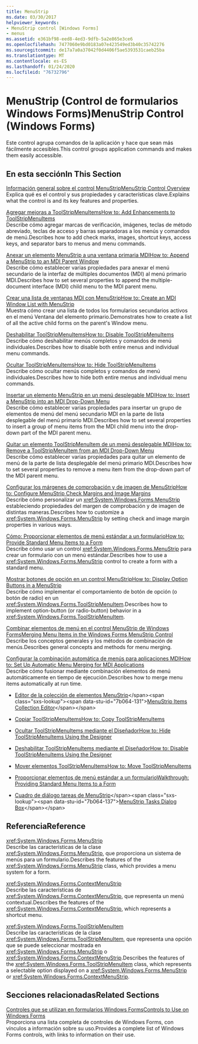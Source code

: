 ```yaml
---
title: MenuStrip
ms.date: 03/30/2017
helpviewer_keywords:
- MenuStrip control [Windows Forms]
- menus
ms.assetid: e361bf98-eed8-4ed3-9dfb-5a2e865e3ce6
ms.openlocfilehash: 7477060e9bd0183a07e423549ed3b40c35742276
ms.sourcegitcommit: de17a7a0a37042f0d4406f5ae5393531caeb25ba
ms.translationtype: MT
ms.contentlocale: es-ES
ms.lasthandoff: 01/24/2020
ms.locfileid: "76732796"
---
```

# <a name="menustrip-control-windows-forms"></a><span data-ttu-id="7b064-102">MenuStrip (Control de formularios Windows Forms)</span><span class="sxs-lookup"><span data-stu-id="7b064-102">MenuStrip Control (Windows Forms)</span></span>
<span data-ttu-id="7b064-103">Este control agrupa comandos de la aplicación y hace que sean más fácilmente accesibles.</span><span class="sxs-lookup"><span data-stu-id="7b064-103">This control groups application commands and makes them easily accessible.</span></span>  
  
## <a name="in-this-section"></a><span data-ttu-id="7b064-104">En esta sección</span><span class="sxs-lookup"><span data-stu-id="7b064-104">In This Section</span></span>  
 [<span data-ttu-id="7b064-105">Información general sobre el control MenuStrip</span><span class="sxs-lookup"><span data-stu-id="7b064-105">MenuStrip Control Overview</span></span>](menustrip-control-overview-windows-forms.md)  
 <span data-ttu-id="7b064-106">Explica qué es el control y sus propiedades y características clave.</span><span class="sxs-lookup"><span data-stu-id="7b064-106">Explains what the control is and its key features and properties.</span></span>  
  
 [<span data-ttu-id="7b064-107">Agregar mejoras a ToolStripMenuItems</span><span class="sxs-lookup"><span data-stu-id="7b064-107">How to: Add Enhancements to ToolStripMenuItems</span></span>](how-to-add-enhancements-to-toolstripmenuitems.md)  
 <span data-ttu-id="7b064-108">Describe cómo agregar marcas de verificación, imágenes, teclas de método abreviado, teclas de acceso y barras separadoras a los menús y comandos de menú.</span><span class="sxs-lookup"><span data-stu-id="7b064-108">Describes how to add check marks, images, shortcut keys, access keys, and separator bars to menus and menu commands.</span></span>  
  
 [<span data-ttu-id="7b064-109">Anexar un elemento MenuStrip a una ventana primaria MDI</span><span class="sxs-lookup"><span data-stu-id="7b064-109">How to: Append a MenuStrip to an MDI Parent Window</span></span>](how-to-append-a-menustrip-to-an-mdi-parent-window-windows-forms.md)  
 <span data-ttu-id="7b064-110">Describe cómo establecer varias propiedades para anexar el menú secundario de la interfaz de múltiples documentos (MDI) al menú primario MDI.</span><span class="sxs-lookup"><span data-stu-id="7b064-110">Describes how to set several properties to append the multiple-document interface (MDI) child menu to the MDI parent menu.</span></span>  
  
 [<span data-ttu-id="7b064-111">Crear una lista de ventanas MDI con MenuStrip</span><span class="sxs-lookup"><span data-stu-id="7b064-111">How to: Create an MDI Window List with MenuStrip</span></span>](how-to-create-an-mdi-window-list-with-menustrip-windows-forms.md)  
 <span data-ttu-id="7b064-112">Muestra cómo crear una lista de todos los formularios secundarios activos en el menú Ventana del elemento primario.</span><span class="sxs-lookup"><span data-stu-id="7b064-112">Demonstrates how to create a list of all the active child forms on the parent's Window menu.</span></span>  
  
 [<span data-ttu-id="7b064-113">Deshabilitar ToolStripMenuItems</span><span class="sxs-lookup"><span data-stu-id="7b064-113">How to: Disable ToolStripMenuItems</span></span>](how-to-disable-toolstripmenuitems.md)  
 <span data-ttu-id="7b064-114">Describe cómo deshabilitar menús completos y comandos de menú individuales.</span><span class="sxs-lookup"><span data-stu-id="7b064-114">Describes how to disable both entire menus and individual menu commands.</span></span>  
  
 [<span data-ttu-id="7b064-115">Ocultar ToolStripMenuItems</span><span class="sxs-lookup"><span data-stu-id="7b064-115">How to: Hide ToolStripMenuItems</span></span>](how-to-hide-toolstripmenuitems.md)  
 <span data-ttu-id="7b064-116">Describe cómo ocultar menús completos y comandos de menú individuales.</span><span class="sxs-lookup"><span data-stu-id="7b064-116">Describes how to hide both entire menus and individual menu commands.</span></span>  
  
 [<span data-ttu-id="7b064-117">Insertar un elemento MenuStrip en un menú desplegable MDI</span><span class="sxs-lookup"><span data-stu-id="7b064-117">How to: Insert a MenuStrip into an MDI Drop-Down Menu</span></span>](how-to-insert-a-menustrip-into-an-mdi-drop-down-menu-windows-forms.md)  
 <span data-ttu-id="7b064-118">Describe cómo establecer varias propiedades para insertar un grupo de elementos de menú del menú secundario MDI en la parte de lista desplegable del menú primario MDI.</span><span class="sxs-lookup"><span data-stu-id="7b064-118">Describes how to set several properties to insert a group of menu items from the MDI child menu into the drop-down part of the MDI parent menu.</span></span>  
  
 [<span data-ttu-id="7b064-119">Quitar un elemento ToolStripMenuItem de un menú desplegable MDI</span><span class="sxs-lookup"><span data-stu-id="7b064-119">How to: Remove a ToolStripMenuItem from an MDI Drop-Down Menu</span></span>](how-to-remove-a-toolstripmenuitem-from-an-mdi-drop-down-menu-windows-forms.md)  
 <span data-ttu-id="7b064-120">Describe cómo establecer varias propiedades para quitar un elemento de menú de la parte de lista desplegable del menú primario MDI.</span><span class="sxs-lookup"><span data-stu-id="7b064-120">Describes how to set several properties to remove a menu item from the drop-down part of the MDI parent menu.</span></span>  
  
 [<span data-ttu-id="7b064-121">Configurar los márgenes de comprobación y de imagen de MenuStrip</span><span class="sxs-lookup"><span data-stu-id="7b064-121">How to: Configure MenuStrip Check Margins and Image Margins</span></span>](how-to-configure-menustrip-check-margins-and-image-margins.md)  
 <span data-ttu-id="7b064-122">Describe cómo personalizar un <xref:System.Windows.Forms.MenuStrip> estableciendo propiedades del margen de comprobación y de imagen de distintas maneras.</span><span class="sxs-lookup"><span data-stu-id="7b064-122">Describes how to customize a <xref:System.Windows.Forms.MenuStrip> by setting check and image margin properties in various ways.</span></span>  
  
 [<span data-ttu-id="7b064-123">Cómo: Proporcionar elementos de menú estándar a un formulario</span><span class="sxs-lookup"><span data-stu-id="7b064-123">How to: Provide Standard Menu Items to a Form</span></span>](how-to-provide-standard-menu-items-to-a-form.md)  
 <span data-ttu-id="7b064-124">Describe cómo usar un control <xref:System.Windows.Forms.MenuStrip> para crear un formulario con un menú estándar.</span><span class="sxs-lookup"><span data-stu-id="7b064-124">Describes how to use a <xref:System.Windows.Forms.MenuStrip> control to create a form with a standard menu.</span></span>  
  
 [<span data-ttu-id="7b064-125">Mostrar botones de opción en un control MenuStrip</span><span class="sxs-lookup"><span data-stu-id="7b064-125">How to: Display Option Buttons in a MenuStrip</span></span>](how-to-display-option-buttons-in-a-menustrip-windows-forms.md)  
 <span data-ttu-id="7b064-126">Describe cómo implementar el comportamiento de botón de opción (o botón de radio) en un <xref:System.Windows.Forms.ToolStripMenuItem>.</span><span class="sxs-lookup"><span data-stu-id="7b064-126">Describes how to implement option-button (or radio-button) behavior in a <xref:System.Windows.Forms.ToolStripMenuItem>.</span></span>  
  
 [<span data-ttu-id="7b064-127">Combinar elementos de menú en el control MenuStrip de Windows Forms</span><span class="sxs-lookup"><span data-stu-id="7b064-127">Merging Menu Items in the Windows Forms MenuStrip Control</span></span>](merging-menu-items-in-the-windows-forms-menustrip-control.md)  
 <span data-ttu-id="7b064-128">Describe los conceptos generales y los métodos de combinación de menús.</span><span class="sxs-lookup"><span data-stu-id="7b064-128">Describes general concepts and methods for menu merging.</span></span>  
  
 [<span data-ttu-id="7b064-129">Configurar la combinación automática de menús para aplicaciones MDI</span><span class="sxs-lookup"><span data-stu-id="7b064-129">How to: Set Up Automatic Menu Merging for MDI Applications</span></span>](how-to-set-up-automatic-menu-merging-for-mdi-applications.md)  
 <span data-ttu-id="7b064-130">Describe cómo fusionar mediante combinación elementos de menú automáticamente en tiempo de ejecución.</span><span class="sxs-lookup"><span data-stu-id="7b064-130">Describes how to merge menu items automatically at run time.</span></span>  
  
- <span data-ttu-id="7b064-131">[Editor de la colección de elementos MenuStrip](https://docs.microsoft.com/previous-versions/visualstudio/visual-studio-2010/ms233625(v=vs.100))</span><span class="sxs-lookup"><span data-stu-id="7b064-131">[MenuStrip Items Collection Editor](https://docs.microsoft.com/previous-versions/visualstudio/visual-studio-2010/ms233625(v=vs.100))</span></span>  
  
- [<span data-ttu-id="7b064-132">Copiar ToolStripMenuItems</span><span class="sxs-lookup"><span data-stu-id="7b064-132">How to: Copy ToolStripMenuItems</span></span>](how-to-copy-toolstripmenuitems.md)  
  
- [<span data-ttu-id="7b064-133">Ocultar ToolStripMenuItems mediante el Diseñador</span><span class="sxs-lookup"><span data-stu-id="7b064-133">How to: Hide ToolStripMenuItems Using the Designer</span></span>](how-to-hide-toolstripmenuitems-using-the-designer.md)  
  
- [<span data-ttu-id="7b064-134">Deshabilitar ToolStripMenuItems mediante el Diseñador</span><span class="sxs-lookup"><span data-stu-id="7b064-134">How to: Disable ToolStripMenuItems Using the Designer</span></span>](how-to-disable-toolstripmenuitems-using-the-designer.md)  
  
- [<span data-ttu-id="7b064-135">Mover elementos ToolStripMenuItems</span><span class="sxs-lookup"><span data-stu-id="7b064-135">How to: Move ToolStripMenuItems</span></span>](how-to-move-toolstripmenuitems.md)  
  
- [<span data-ttu-id="7b064-136">Proporcionar elementos de menú estándar a un formulario</span><span class="sxs-lookup"><span data-stu-id="7b064-136">Walkthrough: Providing Standard Menu Items to a Form</span></span>](walkthrough-providing-standard-menu-items-to-a-form.md)  
  
- <span data-ttu-id="7b064-137">[Cuadro de diálogo tareas de MenuStrip](https://docs.microsoft.com/previous-versions/visualstudio/visual-studio-2010/ms233645(v=vs.100))</span><span class="sxs-lookup"><span data-stu-id="7b064-137">[MenuStrip Tasks Dialog Box](https://docs.microsoft.com/previous-versions/visualstudio/visual-studio-2010/ms233645(v=vs.100))</span></span>  
  
## <a name="reference"></a><span data-ttu-id="7b064-138">Referencia</span><span class="sxs-lookup"><span data-stu-id="7b064-138">Reference</span></span>  
 <xref:System.Windows.Forms.MenuStrip>  
 <span data-ttu-id="7b064-139">Describe las características de la clase <xref:System.Windows.Forms.MenuStrip>, que proporciona un sistema de menús para un formulario.</span><span class="sxs-lookup"><span data-stu-id="7b064-139">Describes the features of the <xref:System.Windows.Forms.MenuStrip> class, which provides a menu system for a form.</span></span>  
  
 <xref:System.Windows.Forms.ContextMenuStrip>  
 <span data-ttu-id="7b064-140">Describe las características de <xref:System.Windows.Forms.ContextMenuStrip>, que representa un menú contextual.</span><span class="sxs-lookup"><span data-stu-id="7b064-140">Describes the features of the <xref:System.Windows.Forms.ContextMenuStrip>, which represents a shortcut menu.</span></span>  
  
 <xref:System.Windows.Forms.ToolStripMenuItem>  
 <span data-ttu-id="7b064-141">Describe las características de la clase <xref:System.Windows.Forms.ToolStripMenuItem>, que representa una opción que se puede seleccionar mostrada en <xref:System.Windows.Forms.MenuStrip> o <xref:System.Windows.Forms.ContextMenuStrip>.</span><span class="sxs-lookup"><span data-stu-id="7b064-141">Describes the features of the <xref:System.Windows.Forms.ToolStripMenuItem> class, which represents a selectable option displayed on a <xref:System.Windows.Forms.MenuStrip> or <xref:System.Windows.Forms.ContextMenuStrip>.</span></span>  
  
## <a name="related-sections"></a><span data-ttu-id="7b064-142">Secciones relacionadas</span><span class="sxs-lookup"><span data-stu-id="7b064-142">Related Sections</span></span>  
 [<span data-ttu-id="7b064-143">Controles que se utilizan en formularios Windows Forms</span><span class="sxs-lookup"><span data-stu-id="7b064-143">Controls to Use on Windows Forms</span></span>](controls-to-use-on-windows-forms.md)  
 <span data-ttu-id="7b064-144">Proporciona una lista completa de controles de Windows Forms, con vínculos a información sobre su uso.</span><span class="sxs-lookup"><span data-stu-id="7b064-144">Provides a complete list of Windows Forms controls, with links to information on their use.</span></span>
